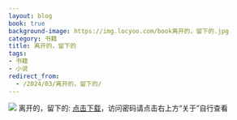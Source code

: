 ```yaml
---
layout: blog
book: true
background-image: https://img.locyoo.com/book离开的，留下的.jpg
category: 书籍
title: 离开的，留下的
tags:
- 书籍
- 小说
redirect_from:
  - /2024/03/离开的，留下的/
---
```

![](https://img.locyoo.com/book离开的，留下的.jpg)
离开的，留下的: <a name = "ref1" href="https://url18.ctfile.com/f/50983618-1380049078-73abbc?p=3619">点击下载</a>，访问密码请点击右上方“关于”自行查看